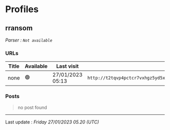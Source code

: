 # Profiles

## **rransom**


_Parser : `Not available`_

### URLs
| Title | Available | Last visit | fqdn | Screenshot 
|---|---|---|---|---|
| none | 🟢 | 27/01/2023 05:13 | `http://t2tqvp4pctcr7vxhgz5yd5x4ino5tw7jzs3whbntxirhp32djhi7q3id.onion` | <a href="https://www.ransomware.live/screenshots/t2tqvp4pctcr7vxhgz5yd5x4ino5tw7jzs3whbntxirhp32djhi7q3id-onion.png" target=_blank>📸</a> | 

### Posts

> no post found


 --- 


Last update : _Friday 27/01/2023 05.20 (UTC)_
